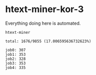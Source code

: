 # htext-miner-kor-3

Everything doing here is automated.

```
htext-miner

total: 1676/9855 (17.006595636732623%)

job0: 307
job1: 353
job2: 328
job3: 353
job4: 335
```